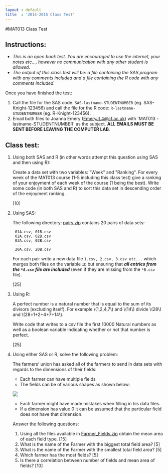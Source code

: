 ```yaml
---
layout : default
title  : '2014-2015 Class Test'
---
```

#MAT013 Class Test

## Instructions:

- *This is an open book test. You are encouraged to use the internet, your notes etc..., however no communication with any other student is allowed.*
- *The output of this class test will be: a file containing the SAS program with any comments included and a file containing the R code with any comments included.*

Once you have finished the test:

1. Call the file for the SAS code: `SAS-lastname-STUDENTNUMBER` (eg. SAS-Knight-123456) and call the file for the R code: `R-lastname-STUDENTNUMBER` (eg. R-Knight-123456).
2. Email both files to Joanna Emery (EmeryJL4@cf.ac.uk) with 'MAT013 - lastname-STUDENTNUMBER' as the subject. **ALL EMAILS MUST BE SENT BEFORE LEAVING THE COMPUTER LAB**.

## Class test:

1. Using both SAS and R (in other words attempt this question using SAS and then using R):

    Create a data set with two variables: "Week" and "Ranking". For every week of the MAT013 course (1-5 including this class test) give a ranking of your enjoyment of each week of the course (1 being the best). Write some code (in both SAS and R) to sort this data set in descending order of the enjoyment ranking.

    [10]

2. Using SAS:

    The following directory:
    [pairs.zip]({{site.baseurl}}/Assessment/ClassTest/2014-2015/data/pairs.zip)
    contains 20 pairs of data sets:

        01A.csv, 01B.csv
        02A.csv, 02B.csv
        03A.csv, 02B.csv
        ...
        20A.csv, 20B.csv

    For each pair write a new data file `1.csv, 2.csv, 3.csv etc...` which
    merges both files on the variable `ID` but ensuring that _**all entries from
    the `*A.csv` file are included**_ (even if they are missing from the `*B.csv`
    file).

    [25]

3. Using R:

    A perfect number is a natural number that is equal to the sum of its
    divisors (excluding itself). For example \\(1,2,4,7\\) and \\(14\\) divide
    \\(28\\) and \\(28=1+2+4+7+14\\).

    Write code that writes to a csv file the first 10000 Natural numbers as well
    as a boolean variable indicating whether or not that number is perfect.

    [25]

4. Using either SAS or R, solve the following problem:

    The farmers’ union has asked all of the farmers to send in data sets with
    regards to the dimensions of their fields:

    - Each farmer can have multiple fields
    - The fields can be of various shapes as shown below:

    ![]({{site.baseurl}}/Assessment/ClassTest/2014-2015/images/fields.png)

    - Each farmer might have made mistakes when filling in his data files.
    - If a dimension has value 0 it can be assumed that the particular field does
    not have that dimension.

    Answer the following questions:

    1. Using all the files available in
    [Farmer_Fields.zip]({{site.baseurl}}/Assessment/ClassTest/2014-2015/data/Farmer_Fields.zip)
    obtain the mean area of each field type. [15]
    2. What is the name of the Farmer with the biggest total field area? [5]
    3. What is the name of the Farmer with the smallest total field area? [5]
    4. Which farmer has the most fields? [5]
    5. Is there a correlation between number of fields and mean area of fields?
    [10]
